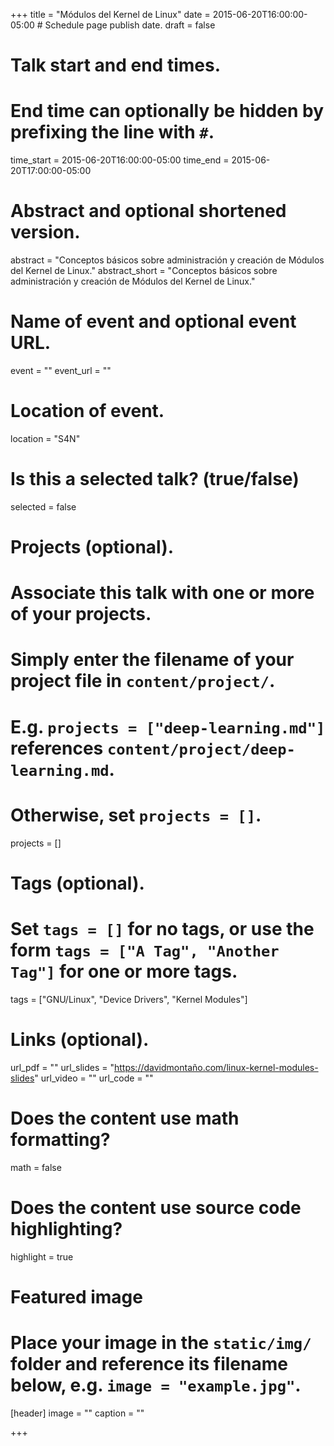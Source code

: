 +++
title = "Módulos del Kernel de Linux"
date = 2015-06-20T16:00:00-05:00  # Schedule page publish date.
draft = false

# Talk start and end times.
#   End time can optionally be hidden by prefixing the line with `#`.
time_start = 2015-06-20T16:00:00-05:00
time_end = 2015-06-20T17:00:00-05:00

# Abstract and optional shortened version.
abstract = "Conceptos básicos sobre administración y creación de Módulos del Kernel de Linux."
abstract_short = "Conceptos básicos sobre administración y creación de Módulos del Kernel de Linux."

# Name of event and optional event URL.
event = ""
event_url = ""

# Location of event.
location = "S4N"

# Is this a selected talk? (true/false)
selected = false

# Projects (optional).
#   Associate this talk with one or more of your projects.
#   Simply enter the filename of your project file in `content/project/`.
#   E.g. `projects = ["deep-learning.md"]` references `content/project/deep-learning.md`.
#   Otherwise, set `projects = []`.
projects = []

# Tags (optional).
#   Set `tags = []` for no tags, or use the form `tags = ["A Tag", "Another Tag"]` for one or more tags.
tags = ["GNU/Linux", "Device Drivers", "Kernel Modules"]

# Links (optional).
url_pdf = ""
url_slides = "https://davidmontaño.com/linux-kernel-modules-slides"
url_video = ""
url_code = ""

# Does the content use math formatting?
math = false

# Does the content use source code highlighting?
highlight = true

# Featured image
# Place your image in the `static/img/` folder and reference its filename below, e.g. `image = "example.jpg"`.
[header]
image = ""
caption = ""

+++
